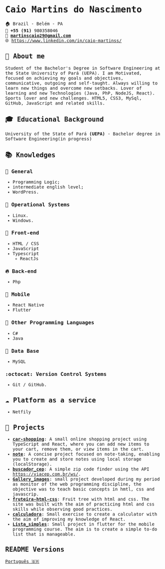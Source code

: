 <samp>
  
# Caio Martins do Nascimento
<!--**Studying web and mobile development with .Net Core, React, and Xamarin.** -->

:house:    Brazil - Belém - PA <br>
:iphone:   **+55 (91)** 980358046 <br>
:email:  **martinscaio29@gmail.com** <br>
🌐  https://www.linkedin.com/in/caio-martinss/

<!-- ##### Hi recruiter :smiley:, I hope my story keeps you entertained until the end of the page, thanks for taking an interest in my resume :beginner:. -->

## :bell: About me
Student of the Bachelor's Degree in Software Engineering at the State University of Pará (UEPA). I am Motivated, focused on achieving my goals and objectives, communicative, outgoing and self-taught. Always willing to learn new things and overcome new setbacks. Lover of learning and new Technologies (Java, PhP, NodeJS, React). Sports lover and new challenges. HTML5, CSS3, MySql, GitHub, JavaScript and related skills.

## :mortar_board: Educational Background
University of the State of Pará **(UEPA)** - Bachelor degree in Software Engineering(in progress)  <br>

<!-- ## :computer: Experience

### [Regional Labor Court](https://www.trt8.jus.br/)
* Test analyst with **Selenium Java** (January 2017 - January 2018)
* **Description:**  
   * In search of new challenges, I joined as an intern at TRT8 to learn and grow from more experienced developers. My main task was to write and run test scrips with **selenium web driver** to assert if the product developed was free from bugs and generate reports about the software based on the result of these tests. In addition to that, I also was responsible to write, extend, or correct documentation about test cases.  
-->

## :books: Knowledges

### :pushpin: General
* Programming Logic;
* intermediate english level;
* WordPress.
<!-- * Good knowledge of SQL databases. -->
<!-- * Database Modeling (DER). -->
<!--  * Unit & Integration tests. -->
<!-- * Design Patterns. -->
<!-- * Docker. -->

### :penguin: Operational Systems
* Linux.
* Windows.

### :ocean: Front-end
* HTML / CSS  
* JavaScript
* Typescript
    * ReactJs

 ### :fire: Back-end
<!-- * C#
  * .Net Core  -->
* Php
<!-- * Python
    * Flask   -->
    
### :iphone: Mobile
<!-- * Xamarin -->
* React Native
* Flutter

### :muscle: Other Programming Languages
* C#
* Java 
<!--  * Java 
* kotlin
* Prolog
* TypeScript  -->

### :floppy_disk: Data Base
* MySQL
<!-- * Sql Server
* MongoDB -->

### :octocat: Version Control Systems
* Git / GitHub.

## :cloud: Platform as a service
<!-- * Heroku -->
* Netfily

## :open_file_folder: Projects
* [**car-shopping**](https://car-shoppingg.netlify.app/): A small online shopping project using TypeScript and React, where you can add new items to your cart, remove them, or view items in the cart.
* [**note**](https://cm-note.netlify.app/): A concise project focused on note-taking, enabling you to create and store notes using local storage (localStorage).
* [**buscador_cep**](https://busccep.netlify.app/): A simple zip code finder using the API https://viacep.com.br/ws/.
* [**Gallery_images**](https://github.com/CaioMartinss/Gallery_images): small project developed during my period as monitor of the web programming discipline, the objective was to teach basic concepts in hmtl, css and javascrip.
* [**fruteira-html-css**](https://fruteira-html-css.netlify.app/): Fruit tree with html and css. The site was built with the aim of practicing html and css skills while observing good practices.
* [**calculadora**](https://reactcalc1.netlify.app/): Small exercise to create a calculator with the aim of improving my knowledge of React.
* [**Lista_simples**](https://github.com/CaioMartinss/Lista_simples): Small project in flutter for the mobile programming course. The aim is to create a simple to-do list that is manageable.


<!-- ## :triangular_flag_on_post: What do I study? How do I study?
* I am currently a student at [**Alura**](https://cursos.alura.com.br), seeking knowledge in the aforementioned stacks and best practices,
always aiming to increase my productivity. In addition, I always try to test my new knowledge acquired in a project.
<br><br>
* As I said, I'm always looking forward to putting into practice knowledge learned in a project. Here you can see a [list](https://cursos.alura.com.br/user/renanrosa/fullCertificate/a57890dbb6b700bf240ff749ebfd913e) with all courses I have finished. 
<br><br>
* In addition to all I've already written, I attempt to improve my knowledge of stacks and technologies that I already know. I also try to get to know more about a subject by researching, reading books, or listening to podcasts. I solve most of my daily problems with researches, I'm adept at **agile methodologies** like **Scrum**.


## 📕 Published articles 




## ⛑️ Volunteer Work  -->


##   README Versions

[Português 🇧🇷](./README-pt.md) 

</samp>
